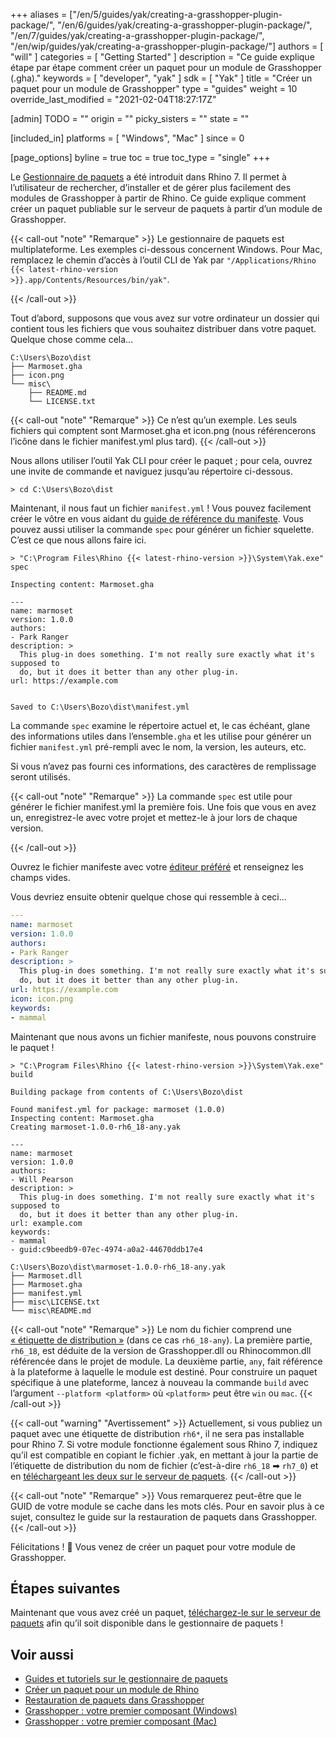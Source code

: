 +++
aliases = ["/en/5/guides/yak/creating-a-grasshopper-plugin-package/", "/en/6/guides/yak/creating-a-grasshopper-plugin-package/", "/en/7/guides/yak/creating-a-grasshopper-plugin-package/", "/en/wip/guides/yak/creating-a-grasshopper-plugin-package/"]
authors = [ "will" ]
categories = [ "Getting Started" ]
description = "Ce guide explique étape par étape comment créer un paquet pour un module de Grasshopper (.gha)."
keywords = [ "developer", "yak" ]
sdk = [ "Yak" ]
title = "Créer un paquet pour un module de Grasshopper"
type = "guides"
weight = 10
override_last_modified = "2021-02-04T18:27:17Z"

[admin]
TODO = ""
origin = ""
picky_sisters = ""
state = ""

[included_in]
platforms = [ "Windows", "Mac" ]
since = 0

[page_options]
byline = true
toc = true
toc_type = "single"
+++

Le [Gestionnaire de paquets](../yak/) a été introduit dans Rhino 7. Il permet à l’utilisateur de rechercher, d’installer et de gérer plus facilement des modules de Grasshopper à partir de Rhino. Ce guide explique comment créer un paquet publiable sur le serveur de paquets à partir d’un module de Grasshopper.

{{< call-out "note" "Remarque" >}}
Le gestionnaire de paquets est multiplateforme. Les exemples ci-dessous concernent Windows.
Pour Mac, remplacez le chemin d’accès à l’outil CLI de Yak par <code>"/Applications/Rhino {{< latest-rhino-version >}}.app/Contents/Resources/bin/yak"</code>.

{{< /call-out >}}



Tout d’abord, supposons que vous avez sur votre ordinateur un dossier qui contient tous les fichiers que vous souhaitez distribuer dans votre paquet.
 Quelque chose comme cela...

```commandline
C:\Users\Bozo\dist
├── Marmoset.gha
├── icon.png
└── misc\
    ├── README.md
    └── LICENSE.txt
```

{{< call-out "note" "Remarque" >}}
Ce n’est qu’un exemple. Les seuls fichiers qui comptent sont Marmoset.gha et icon.png (nous référencerons l’icône dans le fichier manifest.yml plus tard).
{{< /call-out >}}

Nous allons utiliser l’outil Yak CLI pour créer le paquet ; pour cela, ouvrez une invite de commande et naviguez jusqu’au répertoire ci-dessous.


```commandline
> cd C:\Users\Bozo\dist
```

Maintenant, il nous faut un fichier `manifest.yml` ! Vous pouvez facilement créer le vôtre en vous aidant du [guide de référence du manifeste](../the-package-manifest).
 Vous pouvez aussi utiliser la commande `spec` pour générer un fichier squelette.
 C’est ce que nous allons faire ici.

```commandline
> "C:\Program Files\Rhino {{< latest-rhino-version >}}\System\Yak.exe" spec

Inspecting content: Marmoset.gha

---
name: marmoset
version: 1.0.0
authors:
- Park Ranger
description: >
  This plug-in does something. I'm not really sure exactly what it's supposed to
  do, but it does it better than any other plug-in.
url: https://example.com


Saved to C:\Users\Bozo\dist\manifest.yml
```

La commande `spec` examine le répertoire actuel et, le cas échéant, glane des informations utiles dans l’ensemble`.gha` et les utilise pour générer un fichier `manifest.yml` pré-rempli avec le nom, la version, les auteurs, etc.

 Si vous n’avez pas fourni ces informations, des caractères de remplissage seront utilisés.


{{< call-out "note" "Remarque" >}}
La commande `spec` est utile pour générer le fichier manifest.yml la première fois.
 Une fois que vous en avez un, enregistrez-le avec votre projet et mettez-le à jour lors de chaque version.

{{< /call-out >}}

Ouvrez le fichier manifeste avec votre [éditeur préféré](https://code.visualstudio.com) et renseignez les champs vides.


Vous devriez ensuite obtenir quelque chose qui ressemble à ceci...

```yaml
---
name: marmoset
version: 1.0.0
authors:
- Park Ranger
description: >
  This plug-in does something. I'm not really sure exactly what it's supposed to
  do, but it does it better than any other plug-in.
url: https://example.com
icon: icon.png
keywords:
- mammal
```

Maintenant que nous avons un fichier manifeste, nous pouvons construire le paquet !

```commandline
> "C:\Program Files\Rhino {{< latest-rhino-version >}}\System\Yak.exe" build

Building package from contents of C:\Users\Bozo\dist

Found manifest.yml for package: marmoset (1.0.0)
Inspecting content: Marmoset.gha
Creating marmoset-1.0.0-rh6_18-any.yak

---
name: marmoset
version: 1.0.0
authors:
- Will Pearson
description: >
  This plug-in does something. I'm not really sure exactly what it's supposed to
  do, but it does it better than any other plug-in.
url: example.com
keywords:
- mammal
- guid:c9beedb9-07ec-4974-a0a2-44670ddb17e4

C:\Users\Bozo\dist\marmoset-1.0.0-rh6_18-any.yak
├── Marmoset.dll
├── Marmoset.gha
├── manifest.yml
├── misc\LICENSE.txt
└── misc\README.md
```

{{< call-out "note" "Remarque" >}}
Le nom du fichier comprend une <a href="../the-anatomy-of-a-package#distributions" class="alert-link">« étiquette de distribution »</a> (dans ce cas <code>rh6_18-any</code>). La première partie, <code>rh6_18</code>, est déduite de la version de Grasshopper.dll ou Rhinocommon.dll référencée dans le projet de module. La deuxième partie, <code>any</code>, fait référence à la plateforme à laquelle le module est destiné. Pour construire un paquet spécifique à une plateforme, lancez à nouveau la commande <code>build</code> avec l’argument <code>&#45;&#45;platform &lt;platform&gt;</code> où <code>&lt;platform&gt;</code> peut être <code>win</code> ou <code>mac</code>.
{{< /call-out >}}

{{< call-out "warning" "Avertissement" >}}
Actuellement, si vous publiez un paquet avec une étiquette de distribution <code>rh6*</code>, il ne sera pas installable pour Rhino 7. Si votre module fonctionne également sous Rhino 7, indiquez qu’il est compatible en copiant le fichier .yak, en mettant à jour la partie de l’étiquette de distribution du nom de fichier (c’est-à-dire <code>rh6_18</code> ➡ <code>rh7_0</code>) et en <a href="../pushing-a-package-to-the-server" class="alert-link">téléchargeant les deux sur le serveur de paquets</a>.
{{< /call-out >}}

{{< call-out "note" "Remarque" >}}
Vous remarquerez peut-être que le GUID de votre module se cache dans les mots clés.
 Pour en savoir plus à ce sujet, consultez le guide sur la restauration de paquets dans Grasshopper.
<a href="../package-restore-in-grasshopper" class="alert-link">
</a> 
{{< /call-out >}}

Félicitations ! 🙌 Vous venez de créer un paquet pour votre module de Grasshopper.

## Étapes suivantes

Maintenant que vous avez créé un paquet, [téléchargez-le sur le serveur de paquets](../pushing-a-package-to-the-server) afin qu’il soit disponible dans le gestionnaire de paquets !


## Voir aussi

- [Guides et tutoriels sur le gestionnaire de paquets](/guides/yak/)
- [Créer un paquet pour un module de Rhino](/guides/yak/creating-a-rhino-plugin-package/)
- [Restauration de paquets dans Grasshopper](/guides/yak/package-restore-in-grasshopper/)
- [Grasshopper : votre premier composant (Windows)](/guides/grasshopper/your-first-component-windows/)
- [Grasshopper : votre premier composant (Mac)](/guides/grasshopper/your-first-component-mac/)
